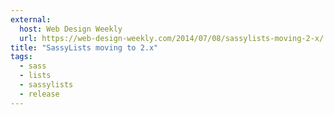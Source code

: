 ```yaml
---
external:
  host: Web Design Weekly
  url: https://web-design-weekly.com/2014/07/08/sassylists-moving-2-x/
title: "SassyLists moving to 2.x"
tags:
  - sass
  - lists
  - sassylists
  - release
---
```

